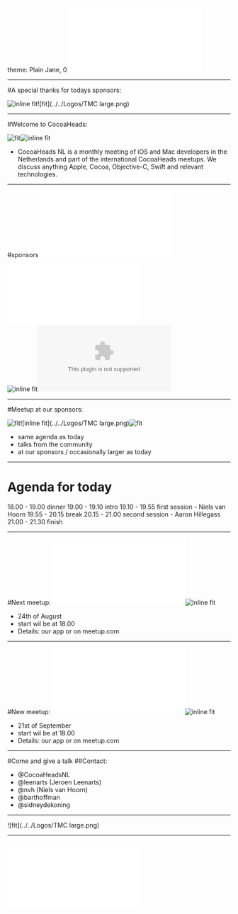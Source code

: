 theme: Plain Jane, 0
![fit](../../Logos/CocoaHeadsNL.pdf)

---

#A special thanks for todays sponsors: 

![inline fit](../../Logos/nerderlands.png)![fit](../../Logos/TMC large.png)

---

#Welcome to CocoaHeads: 

![fit](../../Images/1.jpg)![inline fit](../../Images/2.jpg)

- CocoaHeads NL is a monthly meeting of iOS and Mac developers in the Netherlands and part of the international CocoaHeads meetups. We discuss anything Apple, Cocoa, Objective-C, Swift and relevant technologies.

---

#sponsors
![inline fit](../../Logos/xebia.pdf) ![inline fit](../../Logos/egeniq.pdf)  
![inline fit](../../Logos/thecapitals.png)![inline fit ](../../Logos/ING_Logo_RGB_A6.eps)


---

#Meetup at our sponsors: 

![fit](../../Images/3.jpg)![inline fit](../../Logos/TMC large.png)![fit](../../Images/4.jpg)


- same agenda as today
- talks from the community
- at our sponsors / occasionally larger as today

---

# Agenda for today


18.00 - 19.00 dinner
19.00 - 19.10 intro 
19.10 - 19.55 first session - Niels van Hoorn
19.55 - 20.15 break
20.15 - 21.00 second session - Aaron Hillegass
21.00 - 21.30 finish 


---

#Next meetup: 
![fit](../../Logos/CocoaHeadsNL.pdf)![inline fit](../../Logos/m2mobi.jpg)

- 24th of August
- start wil be at 18.00
- Details: our app or on meetup.com

---

#New meetup: 
![fit](../../Logos/CocoaHeadsNL.pdf)![inline fit](../../Logos/adyenRetina.png)

- 21st of September
- start wil be at 18.00
- Details: our app or on meetup.com


---


#Come and give a talk
##Contact:
- @CocoaHeadsNL
- @leenarts (Jeroen Leenarts)
- @nvh (Niels van Hoorn)
- @barthoffman
- @sidneydekoning

---


![fit](../../Logos/TMC large.png)

---

![fit](../../Logos/CocoaHeadsNL.pdf)